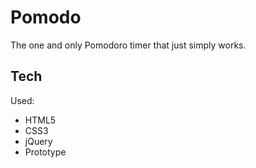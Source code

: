 # Pomodo
The one and only Pomodoro timer that just simply works.

## Tech
Used:

* HTML5
* CSS3
* jQuery
* Prototype